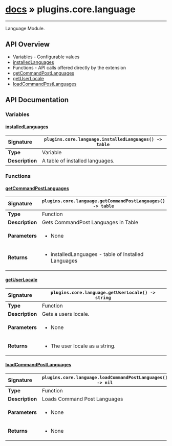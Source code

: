 # [docs](index.md) » plugins.core.language
---

Language Module.

## API Overview
* Variables - Configurable values
 * [installedLanguages](#installedlanguages)
* Functions - API calls offered directly by the extension
 * [getCommandPostLanguages](#getcommandpostlanguages)
 * [getUserLocale](#getuserlocale)
 * [loadCommandPostLanguages](#loadcommandpostlanguages)

## API Documentation

### Variables

#### [installedLanguages](#installedlanguages)
| <span style="float: left;">**Signature**</span> | <span style="float: left;">`plugins.core.language.installedLanguages() -> table` </span>                                                          |
| -----------------------------------------------------|---------------------------------------------------------------------------------------------------------|
| **Type**                                             | Variable                                                                                         |
| **Description**                                      | A table of installed languages.                                                                                         |

### Functions

#### [getCommandPostLanguages](#getcommandpostlanguages)
| <span style="float: left;">**Signature**</span> | <span style="float: left;">`plugins.core.language.getCommandPostLanguages() -> table` </span>                                                          |
| -----------------------------------------------------|---------------------------------------------------------------------------------------------------------|
| **Type**                                             | Function                                                                                         |
| **Description**                                      | Gets CommandPost Languages in Table                                                                                         |
| **Parameters**                                       | <ul><li>None</li></ul>   |
| **Returns**                                          | <ul><li>installedLanguages - table of Installed Languages</li></ul>            |

#### [getUserLocale](#getuserlocale)
| <span style="float: left;">**Signature**</span> | <span style="float: left;">`plugins.core.language.getUserLocale() -> string` </span>                                                          |
| -----------------------------------------------------|---------------------------------------------------------------------------------------------------------|
| **Type**                                             | Function                                                                                         |
| **Description**                                      | Gets a users locale.                                                                                         |
| **Parameters**                                       | <ul><li>None</li></ul>   |
| **Returns**                                          | <ul><li>The user locale as a string.</li></ul>            |

#### [loadCommandPostLanguages](#loadcommandpostlanguages)
| <span style="float: left;">**Signature**</span> | <span style="float: left;">`plugins.core.language.loadCommandPostLanguages() -> nil` </span>                                                          |
| -----------------------------------------------------|---------------------------------------------------------------------------------------------------------|
| **Type**                                             | Function                                                                                         |
| **Description**                                      | Loads Command Post Languages                                                                                         |
| **Parameters**                                       | <ul><li>None</li></ul>   |
| **Returns**                                          | <ul><li>None</li></ul>            |

